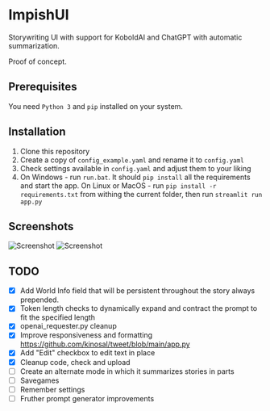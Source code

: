 # ImpishUI
Storywriting UI with support for KoboldAI and ChatGPT with automatic summarization.

Proof of concept.

## Prerequisites

You need `Python 3` and `pip` installed on your system.

## Installation

1. Clone this repository
2. Create a copy of `config_example.yaml` and rename it to `config.yaml`
3. Check settings available in `config.yaml` and adjust them to your liking
4. On Windows - run `run.bat`. It should `pip install` all the requirements and start the app.
   On Linux or MacOS - run `pip install -r requirements.txt` from withing the current folder, then run `streamlit run app.py`


## Screenshots

![Screenshot](https://media.discordapp.net/attachments/874894021821087745/1090666325870919680/image.png?width=1920&height=837)
![Screenshot](https://media.discordapp.net/attachments/874894021821087745/1090667034041405470/image.png?width=1786&height=905)

## TODO

- [x] Add World Info field that will be persistent throughout the story always prepended.
- [x] Token length checks to dynamically expand and contract the prompt to fit the specified length
- [x] openai_requester.py cleanup
- [x] Improve responsiveness and formatting https://github.com/kinosal/tweet/blob/main/app.py
- [x] Add "Edit" checkbox to edit text in place
- [x] Cleanup code, check and upload
- [ ] Create an alternate mode in which it summarizes stories in parts
- [ ] Savegames
- [ ] Remember settings
- [ ] Fruther prompt generator improvements